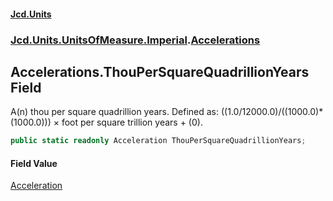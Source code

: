 #### [Jcd.Units](index.md 'index')
### [Jcd.Units.UnitsOfMeasure.Imperial](Jcd.Units.UnitsOfMeasure.Imperial.md 'Jcd.Units.UnitsOfMeasure.Imperial').[Accelerations](Accelerations.md 'Jcd.Units.UnitsOfMeasure.Imperial.Accelerations')

## Accelerations.ThouPerSquareQuadrillionYears Field

A(n) thou per square quadrillion years. Defined as: ((1.0/12000.0)/((1000.0)*(1000.0))) × foot per square trillion years + (0).

```csharp
public static readonly Acceleration ThouPerSquareQuadrillionYears;
```

#### Field Value
[Acceleration](Acceleration.md 'Jcd.Units.UnitTypes.Acceleration')